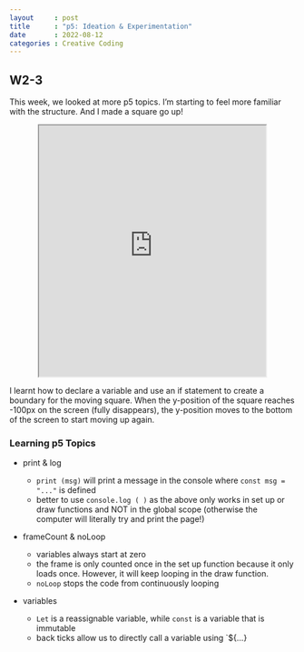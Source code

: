 ```yaml
---
layout     : post
title      : "p5: Ideation & Experimentation"
date       : 2022-08-12
categories : Creative Coding
---
```


## W2-3

This week, we looked at more p5 topics. I’m starting to feel more familiar with the structure. And I made a square go up!

<iframe width=400 height=442 style="display: block; margin: 0 auto" src="https://editor.p5js.org/elishafitri/full/4Bldul5xy"></iframe>

I learnt how to declare a variable and use an if statement to create a boundary for the moving square. When the y-position of the square reaches -100px on the screen (fully disappears), the y-position moves to the bottom of the screen to start moving up again. 

### Learning p5 Topics

- print & log
    - `print (msg)` will print a message in the console where `const msg = "..."` is defined
    - better to use `console.log ( )` as the above only works in set up or draw functions and NOT in the global scope (otherwise the computer will literally try and print the page!)
  
-   frameCount & noLoop
    - variables always start at zero
    - the frame is only counted once in the set up function because it only loads once. However, it will keep looping in the draw function.
    - `noLoop` stops the code from continuously looping
  
- variables 
    - `Let` is a reassignable variable, while `const` is a variable that is immutable
    - back ticks allow us to directly call a variable using `${...}
  
    

